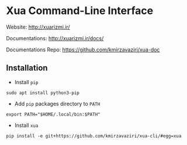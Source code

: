# Xua Command-Line Interface
Website: http://xuarizmi.ir/

Documentations: http://xuarizmi.ir/docs/

Documentations Repo: https://github.com/kmirzavaziri/xua-doc

## Installation
 - Install `pip`
```
sudo apt install python3-pip
```
 - Add `pip` packages directory to `PATH`
```
export PATH="$HOME/.local/bin:$PATH"
```
 - Install `xua`
```
pip install -e git+https://github.com/kmirzavaziri/xua-cli/#egg=xua
```
